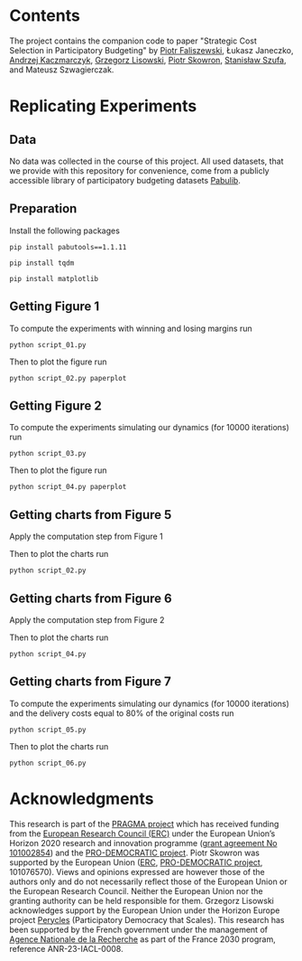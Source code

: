 # Contents
The project contains the companion code to paper "Strategic Cost Selection in
Participatory Budgeting" by [Piotr
Faliszewski](https://home.agh.edu.pl/~faliszew/), Łukasz Janeczko, [Andrzej
Kaczmarczyk](https://akaczmarczyk.com), [Grzegorz
Lisowski](https://scholar.google.com/citations?user=oGo467wAAAAJ&hl=en), [Piotr
Skowron](https://duch.mimuw.edu.pl/~ps219737/), [Stanisław
Szufa](https://szufa.simple.ink), and Mateusz Szwagierczak.

# Replicating Experiments

## Data
No data was collected in the course of this project. All used datasets, that we
provide with this repository for convenience, come
from a publicly accessible library of participatory
budgeting datasets [Pabulib](https://pabulib.org/).

## Preparation
Install the following packages

```
pip install pabutools==1.1.11
```
```
pip install tqdm
```
```
pip install matplotlib
```

## Getting Figure 1

To compute the experiments with winning and losing margins run
```
python script_01.py
```

Then to plot the figure run
```
python script_02.py paperplot
```

## Getting Figure 2

To compute the experiments simulating our dynamics (for 10000 iterations) run
```
python script_03.py
```

Then to plot the figure run
```
python script_04.py paperplot
```

## Getting charts from Figure 5

Apply the computation step from Figure 1


Then to plot the charts run
```
python script_02.py
```

## Getting charts from Figure 6

Apply the computation step from Figure 2


Then to plot the charts run
```
python script_04.py
```


## Getting charts from Figure 7

To compute the experiments simulating our dynamics (for 10000 iterations) and the delivery costs equal to 80% of the original costs run
```
python script_05.py
```

Then to plot the charts run
```
python script_06.py
```


# Acknowledgments

This research is part of the [PRAGMA project](https://home.agh.edu.pl/~pragma/)
which has received funding from the [European Research Council
(ERC)](https://erc.europa.eu/homepage) under the European Union’s Horizon 2020
research and innovation programme ([grant agreement No
101002854](https://erc.easme-web.eu/?p=101002854)) and the [PRO-DEMOCRATIC
project](https://duch.mimuw.edu.pl/~ps219737/projects/pro-democratic/). Piotr
Skowron was supported by the European Union
([ERC](https://erc.europa.eu/homepage), [PRO-DEMOCRATIC
project](https://duch.mimuw.edu.pl/~ps219737/projects/pro-democratic/), 101076570).
Views and opinions expressed are however those of the authors only and do not
necessarily reflect those of the European Union or the European Research
Council. Neither the European Union nor the granting authority can be held
responsible for them.
Grzegorz Lisowski acknowledges support by the European Union under the Horizon
Europe project [Perycles](https://perycles-project.eu/) (Participatory Democracy
that Scales). This research has been supported by the French government under
the management of [Agence Nationale de la Recherche](https://anr.fr/) as part of
the France 2030 program, reference ANR-23-IACL-0008.
